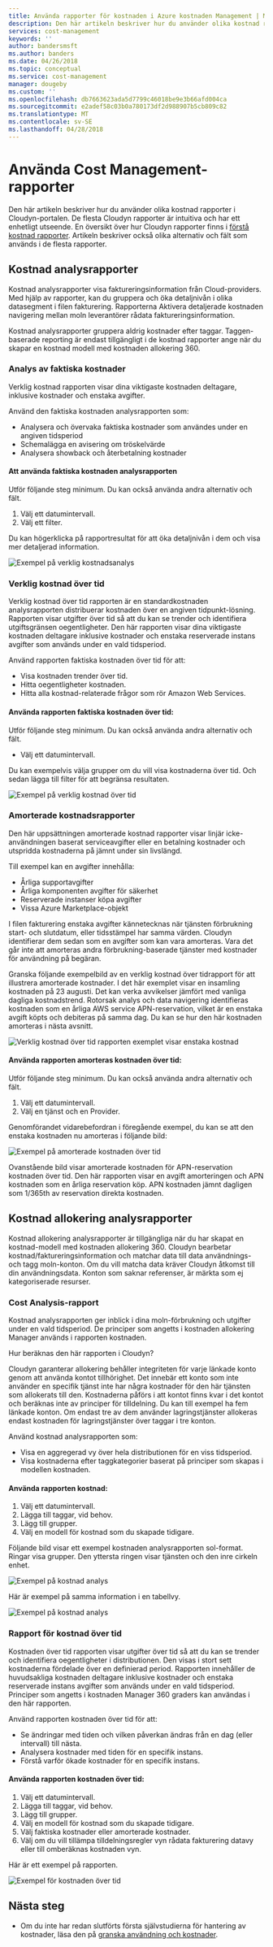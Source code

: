 ```yaml
---
title: Använda rapporter för kostnaden i Azure kostnaden Management | Microsoft Docs
description: Den här artikeln beskriver hur du använder olika kostnad rapporter i Cloudyn-portalen.
services: cost-management
keywords: ''
author: bandersmsft
ms.author: banders
ms.date: 04/26/2018
ms.topic: conceptual
ms.service: cost-management
manager: dougeby
ms.custom: ''
ms.openlocfilehash: db7663623ada5d7799c46018be9e3b66afd004ca
ms.sourcegitcommit: e2adef58c03b0a780173df2d988907b5cb809c82
ms.translationtype: MT
ms.contentlocale: sv-SE
ms.lasthandoff: 04/28/2018
---
```

# <a name="use-cost-management-reports"></a>Använda Cost Management-rapporter

Den här artikeln beskriver hur du använder olika kostnad rapporter i Cloudyn-portalen. De flesta Cloudyn rapporter är intuitiva och har ett enhetligt utseende. En översikt över hur Cloudyn rapporter finns i [förstå kostnad rapporter](understanding-cost-reports.md). Artikeln beskriver också olika alternativ och fält som används i de flesta rapporter.

## <a name="cost-analysis-reports"></a>Kostnad analysrapporter

Kostnad analysrapporter visa faktureringsinformation från Cloud-providers. Med hjälp av rapporter, kan du gruppera och öka detaljnivån i olika datasegment i filen fakturering. Rapporterna Aktivera detaljerade kostnaden navigering mellan moln leverantörer rådata faktureringsinformation.

Kostnad analysrapporter gruppera aldrig kostnader efter taggar. Taggen-baserade reporting är endast tillgängligt i de kostnad rapporter ange när du skapar en kostnad modell med kostnaden allokering 360.

### <a name="actual-cost-analysis"></a>Analys av faktiska kostnader

Verklig kostnad rapporten visar dina viktigaste kostnaden deltagare, inklusive kostnader och enstaka avgifter.

 Använd den faktiska kostnaden analysrapporten som:

- Analysera och övervaka faktiska kostnader som användes under en angiven tidsperiod
- Schemalägga en avisering om tröskelvärde
- Analysera showback och återbetalning kostnader

#### <a name="to-use-the-actual-cost-analysis-report"></a>Att använda faktiska kostnaden analysrapporten

Utför följande steg minimum. Du kan också använda andra alternativ och fält.

1. Välj ett datumintervall.
2. Välj ett filter.

Du kan högerklicka på rapportresultat för att öka detaljnivån i dem och visa mer detaljerad information.

![Exempel på verklig kostnadsanalys](./media/use-reports/actual-cost-analysis.png)

### <a name="actual-cost-over-time"></a>Verklig kostnad över tid

Verklig kostnad över tid rapporten är en standardkostnaden analysrapporten distribuerar kostnaden över en angiven tidpunkt-lösning. Rapporten visar utgifter över tid så att du kan se trender och identifiera utgiftsgränsen oegentligheter. Den här rapporten visar dina viktigaste kostnaden deltagare inklusive kostnader och enstaka reserverade instans avgifter som används under en vald tidsperiod.

Använd rapporten faktiska kostnaden över tid för att:

- Visa kostnaden trender över tid.
- Hitta oegentligheter kostnaden.
- Hitta alla kostnad-relaterade frågor som rör Amazon Web Services.

#### <a name="to-use-the-actual-cost-over-time-report"></a>Använda rapporten faktiska kostnaden över tid:

Utför följande steg minimum. Du kan också använda andra alternativ och fält.

- Välj ett datumintervall.

Du kan exempelvis välja grupper om du vill visa kostnaderna över tid. Och sedan lägga till filter för att begränsa resultaten.

![Exempel på verklig kostnad över tid](./media/use-reports/actual-cost-over-time.png)



### <a name="amortized-cost-reports"></a>Amorterade kostnadsrapporter

Den här uppsättningen amorterade kostnad rapporter visar linjär icke-användningen baserat serviceavgifter eller en betalning kostnader och utspridda kostnaderna på jämnt under sin livslängd.

Till exempel kan en avgifter innehålla:

- Årliga supportavgifter
- Årliga komponenten avgifter för säkerhet
- Reserverade instanser köpa avgifter
- Vissa Azure Marketplace-objekt

I filen fakturering enstaka avgifter kännetecknas när tjänsten förbrukning start- och slutdatum, eller tidsstämpel har samma värden. Cloudyn identifierar dem sedan som en avgifter som kan vara amorteras. Vara det går inte att amorteras andra förbrukning-baserade tjänster med kostnader för användning på begäran.

Granska följande exempelbild av en verklig kostnad över tidrapport för att illustrera amorterade kostnader. I det här exemplet visar en insamling kostnaden på 23 augusti. Det kan verka avvikelser jämfört med vanliga dagliga kostnadstrend. Rotorsak analys och data navigering identifieras kostnaden som en årliga AWS service APN-reservation, vilket är en enstaka avgift köpts och debiteras på samma dag. Du kan se hur den här kostnaden amorteras i nästa avsnitt.

![Verklig kostnad över tid rapporten exemplet visar enstaka kostnad](./media/use-reports/actual-amort-example.png)

#### <a name="to-use-the-amortized-cost-over-time-report"></a>Använda rapporten amorteras kostnaden över tid:

Utför följande steg minimum. Du kan också använda andra alternativ och fält.

1. Välj ett datumintervall.
2. Välj en tjänst och en Provider.

Genomförandet vidarebefordran i föregående exempel, du kan se att den enstaka kostnaden nu amorteras i följande bild:

![Exempel på amorterade kostnaden över tid](./media/use-reports/amort-cost-over-time.png)

Ovanstående bild visar amorterade kostnaden för APN-reservation kostnaden över tid. Den här rapporten visar en avgift amorteringen och APN kostnaden som en årliga reservation köp. APN kostnaden jämnt dagligen som 1/365th av reservation direkta kostnaden.

## <a name="cost-allocation-analysis-reports"></a>Kostnad allokering analysrapporter

Kostnad allokering analysrapporter är tillgängliga när du har skapat en kostnad-modell med kostnaden allokering 360. Cloudyn bearbetar kostnad/faktureringsinformation och matchar data till data användnings- och tagg moln-konton. Om du vill matcha data kräver Cloudyn åtkomst till din användningsdata. Konton som saknar referenser, är märkta som ej kategoriserade resurser.

### <a name="cost-analysis-report"></a>Cost Analysis-rapport

Kostnad analysrapporten ger inblick i dina moln-förbrukning och utgifter under en vald tidsperiod. De principer som angetts i kostnaden allokering Manager används i rapporten kostnaden.

Hur beräknas den här rapporten i Cloudyn?

Cloudyn garanterar allokering behåller integriteten för varje länkade konto genom att använda kontot tillhörighet. Det innebär ett konto som inte använder en specifik tjänst inte har några kostnader för den här tjänsten som allokerats till den. Kostnaderna påförs i att kontot finns kvar i det kontot och beräknas inte av principer för tilldelning. Du kan till exempel ha fem länkade konton. Om endast tre av dem använder lagringstjänster allokeras endast kostnaden för lagringstjänster över taggar i tre konton.

 Använd kostnad analysrapporten som:

- Visa en aggregerad vy över hela distributionen för en viss tidsperiod.
- Visa kostnaderna efter taggkategorier baserat på principer som skapas i modellen kostnaden.

#### <a name="to-use-the-cost-analysis-report"></a>Använda rapporten kostnad:

1. Välj ett datumintervall.
2. Lägga till taggar, vid behov.
3. Lägg till grupper.
4. Välj en modell för kostnad som du skapade tidigare.

Följande bild visar ett exempel kostnaden analysrapporten sol-format. Ringar visa grupper. Den yttersta ringen visar tjänsten och den inre cirkeln enhet.

![Exempel på kostnad analys](./media/use-reports/cost-analysis01.png)



Här är exempel på samma information i en tabellvy.

![Exempel på kostnad analys](./media/use-reports/cost-analysis02.png)



### <a name="cost-over-time-report"></a>Rapport för kostnad över tid

Kostnaden över tid rapporten visar utgifter över tid så att du kan se trender och identifiera oegentligheter i distributionen. Den visas i stort sett kostnaderna fördelade över en definierad period. Rapporten innehåller de huvudsakliga kostnaden deltagare inklusive kostnader och enstaka reserverade instans avgifter som används under en vald tidsperiod. Principer som angetts i kostnaden Manager 360 graders kan användas i den här rapporten.

Använd rapporten kostnaden över tid för att:

- Se ändringar med tiden och vilken påverkan ändras från en dag (eller intervall) till nästa.
- Analysera kostnader med tiden för en specifik instans.
- Förstå varför ökade kostnader för en specifik instans.

#### <a name="to-use-the-cost-over-time-report"></a>Använda rapporten kostnaden över tid:

1. Välj ett datumintervall.
2. Lägga till taggar, vid behov.
3. Lägg till grupper.
4. Välj en modell för kostnad som du skapade tidigare.
5. Välj faktiska kostnader eller amorterade kostnader.
6. Välj om du vill tillämpa tilldelningsregler vyn rådata fakturering datavy eller till omberäknas kostnaden vyn.

Här är ett exempel på rapporten.

![Exempel för kostnaden över tid](./media/use-reports/cost-over-time.png)



## <a name="next-steps"></a>Nästa steg

- Om du inte har redan slutförts första självstudierna för hantering av kostnader, läsa den på [granska användning och kostnader](tutorial-review-usage.md).
